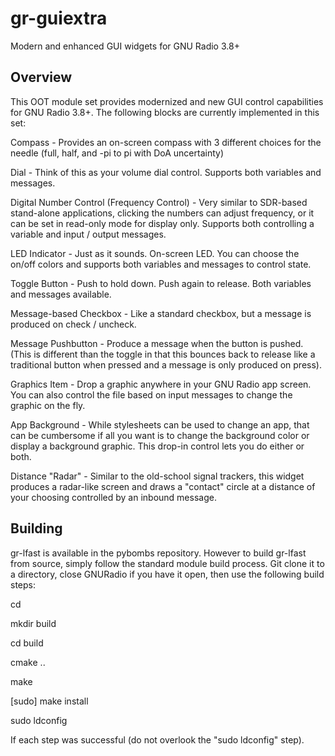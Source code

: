 # gr-guiextra
Modern and enhanced GUI widgets for GNU Radio 3.8+

## Overview

This OOT module set provides modernized and new GUI control capabilities for GNU Radio 3.8+.  The following blocks are currently implemented in this set:

Compass - Provides an on-screen compass with 3 different choices for the needle (full, half, and -pi to pi with DoA uncertainty)

Dial - Think of this as your volume dial control.  Supports both variables and messages.

Digital Number Control (Frequency Control) - Very similar to SDR-based stand-alone applications, clicking the numbers can adjust frequency, or it can be set in read-only mode for display only.  Supports both controlling a variable and input / output messages.

LED Indicator - Just as it sounds.  On-screen LED.  You can choose the on/off colors and supports both variables and messages to control state.

Toggle Button - Push to hold down.  Push again to release.  Both variables and messages available.

Message-based Checkbox - Like a standard checkbox, but a message is produced on check / uncheck.

Message Pushbutton - Produce a message when the button is pushed.  (This is different than the toggle in that this bounces back to release like a traditional button when pressed and a message is only produced on press).

Graphics Item - Drop a graphic anywhere in your GNU Radio app screen.  You can also control the file based on input messages to change the graphic on the fly.

App Background - While stylesheets can be used to change an app, that can be cumbersome if all you want is to change the background color or display a background graphic.  This drop-in control lets you do either or both.

Distance "Radar" - Similar to the old-school signal trackers, this widget produces a radar-like screen and draws a "contact" circle at a distance of your choosing controlled by an inbound message.

## Building
gr-lfast is available in the pybombs repository.  However to build gr-lfast from source, simply follow the standard module build process.  Git clone it to a directory, close GNURadio if you have it open, then use the following build steps:

cd <clone directory>

mkdir build

cd build

cmake ..

make

[sudo] make install

sudo ldconfig

If each step was successful (do not overlook the "sudo ldconfig" step).





